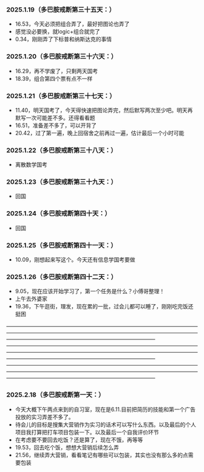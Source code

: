 ### 2025.1.19（多巴胺戒断第三十五天：）
- 16.53，今天必须把组合弄了，最好把图论也弄了
- 感觉没必要换，就logic+组合就完了
- 0.34，刚刚弄了下标普和纳斯达克的事情

### 2025.1.20（多巴胺戒断第三十六天：）
- 16.29，再不学废了，只剩两天国考
- 18.39，组合第四个票有点不一样

### 2025.1.21（多巴胺戒断第三十七天：）
- 11.40，明天国考了，今天得快速把图论弄完，然后默写两次至少吧。明天再默写一次可能差不多。还得看看题
- 16.51，准备差不多了，可以开背了
- 20.42，过了第一遍，晚上回宿舍之前再过一遍，估计最后一个小时可能

### 2025.1.22（多巴胺戒断第三十八天：）
- 离散数学国考

### 2025.1.23（多巴胺戒断第三十九天：）
- 回国

### 2025.1.24（多巴胺戒断第四十天：）
- 回国

### 2025.1.25（多巴胺戒断第四十一天：）
- 10.09，刚想起来写这个。今天还有信息学国考要做

### 2025.1.26（多巴胺戒断第四十二天：）
- 9.05，现在应该开始学习了，第一个任务是什么？小傅哥整理！
- 上午去外婆家
- 19.36，下午逛街，理发，现在累的一批，过会儿都可以睡了，刚刚吃完饭还挺困

————————————————————————————————————————————————————————————————————————————————————————————————————
————————————————————————————————————————————————————————————————————————————————————————————————————
————————————————————————————————————————————————————————————————————————————————————————————————————

### 2025.2.18（多巴胺戒断第一天：）
- 今天大概下午两点来到的自习室，现在是6.11.目前把简历的技能和第一个广告投放的实习弄差不多了。
- 待会儿的目标是搜集大营销作为实习的话术可以写什么东西。以及最后的个人项目我打算把打车项目包装一下。以及最后一个自我评价环节
- 在考虑要不要回去吃饭？还是算了，现在不饿，再等等
- 19.53，回去吃个饭，想想大营销后续怎么弄
- 21.56，继续弄大营销，看看笔记有哪些可以包装，其实也没有那么多的点需要包装
